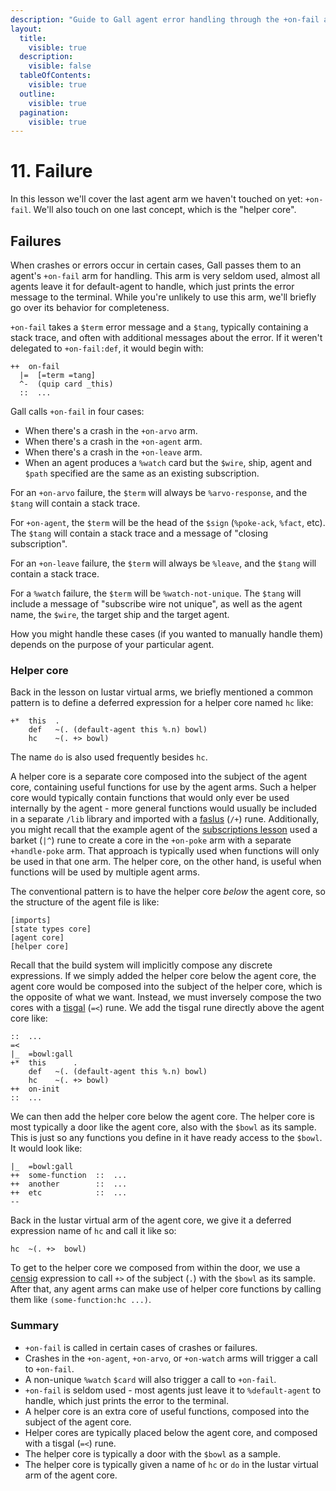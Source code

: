 ```yaml
---
description: "Guide to Gall agent error handling through the +on-fail arm, covering failure scenarios (crashes in +on-agent, +on-arvo, +on-leave), error types, and helper core patterns."
layout:
  title:
    visible: true
  description:
    visible: false
  tableOfContents:
    visible: true
  outline:
    visible: true
  pagination:
    visible: true
---
```


# 11. Failure

In this lesson we'll cover the last agent arm we haven't touched on yet: `+on-fail`. We'll also touch on one last concept, which is the "helper core".

## Failures

When crashes or errors occur in certain cases, Gall passes them to an agent's `+on-fail` arm for handling. This arm is very seldom used, almost all agents leave it for default-agent to handle, which just prints the error message to the terminal. While you're unlikely to use this arm, we'll briefly go over its behavior for completeness.

`+on-fail` takes a `$term` error message and a `$tang`, typically containing a stack trace, and often with additional messages about the error. If it weren't delegated to `+on-fail:def`, it would begin with:

```hoon
++  on-fail
  |=  [=term =tang]
  ^-  (quip card _this)
  ::  ...
```

Gall calls `+on-fail` in four cases:

* When there's a crash in the `+on-arvo` arm.
* When there's a crash in the `+on-agent` arm.
* When there's a crash in the `+on-leave` arm.
* When an agent produces a `%watch` card but the `$wire`, ship, agent and `$path` specified are the same as an existing subscription.

For an `+on-arvo` failure, the `$term` will always be `%arvo-response`, and the `$tang` will contain a stack trace.

For `+on-agent`, the `$term` will be the head of the `$sign` (`%poke-ack`, `%fact`, etc). The `$tang` will contain a stack trace and a message of "closing subscription".

For an `+on-leave` failure, the `$term` will always be `%leave`, and the `$tang` will contain a stack trace.

For a `%watch` failure, the `$term` will be `%watch-not-unique`. The `$tang` will include a message of "subscribe wire not unique", as well as the agent name, the `$wire`, the target ship and the target agent.

How you might handle these cases (if you wanted to manually handle them) depends on the purpose of your particular agent.

### Helper core <a href="#helper-core" id="helper-core"></a>

Back in the lesson on lustar virtual arms, we briefly mentioned a common pattern is to define a deferred expression for a helper core named `hc` like:

```hoon
+*  this  .
    def   ~(. (default-agent this %.n) bowl)
    hc    ~(. +> bowl)
```

The name `do` is also used frequently besides `hc`.

A helper core is a separate core composed into the subject of the agent core, containing useful functions for use by the agent arms. Such a helper core would typically contain functions that would only ever be used internally by the agent - more general functions would usually be included in a separate `/lib` library and imported with a [faslus](../../hoon/rune/fas.md#faslus) (`/+`) rune. Additionally, you might recall that the example agent of the [subscriptions lesson](./8-subscriptions.md) used a barket (`|^`) rune to create a core in the `+on-poke` arm with a separate `+handle-poke` arm. That approach is typically used when functions will only be used in that one arm. The helper core, on the other hand, is useful when functions will be used by multiple agent arms.

The conventional pattern is to have the helper core _below_ the agent core, so the structure of the agent file is like:

```
[imports]
[state types core]
[agent core]
[helper core]
```

Recall that the build system will implicitly compose any discrete expressions. If we simply added the helper core below the agent core, the agent core would be composed into the subject of the helper core, which is the opposite of what we want. Instead, we must inversely compose the two cores with a [tisgal](../../hoon/rune/tis.md#tisgal) (`=<`) rune. We add the tisgal rune directly above the agent core like:

```hoon
::  ...
=<
|_  =bowl:gall
+*  this      .
    def   ~(. (default-agent this %.n) bowl)
    hc    ~(. +> bowl)
++  on-init
::  ...
```

We can then add the helper core below the agent core. The helper core is most typically a door like the agent core, also with the `$bowl` as its sample. This is just so any functions you define in it have ready access to the `$bowl`. It would look like:

```hoon
|_  =bowl:gall
++  some-function  ::  ...
++  another        ::  ...
++  etc            ::  ...
--
```

Back in the lustar virtual arm of the agent core, we give it a deferred expression name of `hc` and call it like so:

```hoon
hc  ~(. +>  bowl)
```

To get to the helper core we composed from within the door, we use a [censig](../../hoon/rune/cen.md#censig) expression to call `+>` of the subject (`.`) with the `$bowl` as its sample. After that, any agent arms can make use of helper core functions by calling them like `(some-function:hc ...)`.

### Summary <a href="#summary" id="summary"></a>

* `+on-fail` is called in certain cases of crashes or failures.
* Crashes in the `+on-agent`, `+on-arvo`, or `+on-watch` arms will trigger a call to `+on-fail`.
* A non-unique `%watch` `$card` will also trigger a call to `+on-fail`.
* `+on-fail` is seldom used - most agents just leave it to `%default-agent` to handle, which just prints the error to the terminal.
* A helper core is an extra core of useful functions, composed into the subject of the agent core.
* Helper cores are typically placed below the agent core, and composed with a tisgal (`=<`) rune.
* The helper core is typically a door with the `$bowl` as a sample.
* The helper core is typically given a name of `hc` or `do` in the lustar virtual arm of the agent core.
